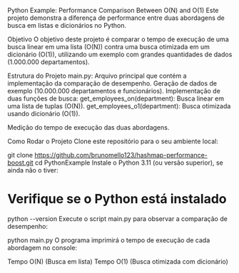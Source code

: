 Python Example: Performance Comparison Between O(N) and O(1)
Este projeto demonstra a diferença de performance entre duas abordagens de busca em listas e dicionários no Python.

Objetivo
O objetivo deste projeto é comparar o tempo de execução de uma busca linear em uma lista (O(N)) contra uma busca otimizada em um dicionário (O(1)), utilizando um exemplo com grandes quantidades de dados (1.000.000 departamentos).

Estrutura do Projeto
main.py: Arquivo principal que contém a implementação da comparação de desempenho.
Geração de dados de exemplo (10.000.000 departamentos e funcionários).
Implementação de duas funções de busca:
  get_employees_on(department): Busca linear em uma lista de tuplas (O(N)).
  get_employees_o1(department): Busca otimizada usando dicionário (O(1)).

Medição do tempo de execução das duas abordagens.

Como Rodar o Projeto
Clone este repositório para o seu ambiente local:

git clone https://github.com/brunomello123/hashmap-performance-boost.git
cd PythonExample
Instale o Python 3.11 (ou versão superior), se ainda não o tiver:

# Verifique se o Python está instalado
python --version
Execute o script main.py para observar a comparação de desempenho:

python main.py
O programa imprimirá o tempo de execução de cada abordagem no console:

Tempo O(N) (Busca em lista)
Tempo O(1) (Busca otimizada com dicionário)
